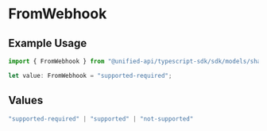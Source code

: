 # FromWebhook

## Example Usage

```typescript
import { FromWebhook } from "@unified-api/typescript-sdk/sdk/models/shared";

let value: FromWebhook = "supported-required";
```

## Values

```typescript
"supported-required" | "supported" | "not-supported"
```